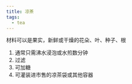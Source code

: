 ```yaml
---
title: 凉茶
tags:
  - tea
---
```


材料可以是果实，新鲜或干燥的花朵、叶、种子、根

1. 通常只需沸水浸泡或水煎数分钟
2. 过滤
3. 可加糖
4. 可灌装进市售的凉茶袋或其他容器